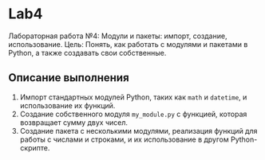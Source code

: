 # Lab4

Лабораторная работа №4: Модули и пакеты: импорт, создание, использование. Цель: Понять, как работать с модулями и пакетами в Python, а также создавать свои собственные.

## Описание выполнения

1. Импорт стандартных модулей Python, таких как `math` и `datetime`, и использование их функций.
2. Создание собственного модуля `my_module.py` с функцией, которая возвращает сумму двух чисел.
3. Создание пакета с несколькими модулями, реализация функций для работы с числами и строками, и их использование в другом Python-скрипте.

